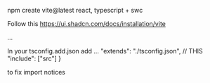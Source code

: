 npm create vite@latest
    react, typescript + swc

Follow this
https://ui.shadcn.com/docs/installation/vite

... 

In your tsconfig.add.json add
...
  "extends": "./tsconfig.json", // THIS
  "include": ["src"]
}

to fix import notices

